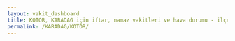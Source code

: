 ```yaml
---
layout: vakit_dashboard
title: KOTOR, KARADAG için iftar, namaz vakitleri ve hava durumu - ilçe/eyalet seç
permalink: /KARADAG/KOTOR/
---
```


<script type="text/javascript">
  var GLOBAL_COUNTRY = 'KARADAG';
  var GLOBAL_CITY = 'KOTOR';
  var GLOBAL_STATE = '';
  var lat = 72;
  var lon = 21;
</script>
